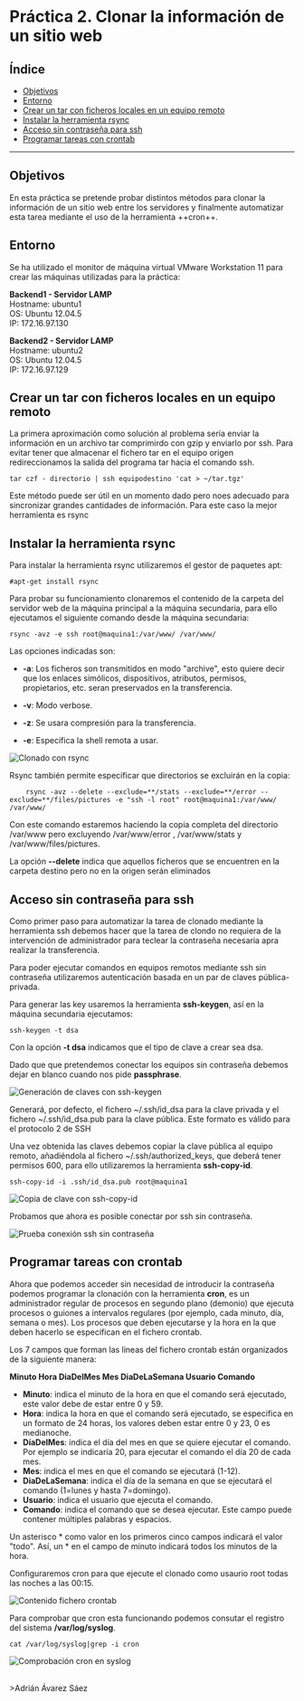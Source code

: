 Práctica 2. Clonar la información de un sitio web
=================================================
Índice
------
* [Objetivos](#objetivos)
* [Entorno](#entorno)
* [Crear un tar con ficheros locales en un equipo remoto](#crear-un-tar-con-ficheros-locales-en-un-equipo-remoto)
* [Instalar la herramienta rsync](#instalar-la-herramienta-rsync)
* [Acceso sin contraseña para ssh](#acceso-sin-contraseña-para-ssh)
* [Programar tareas con crontab](#programar-tareas-con-crontab)

-----------------------------------------------------------
Objetivos
---------
En esta práctica se pretende probar distintos métodos para clonar la información de un sitio web entre los servidores y finalmente automatizar esta tarea mediante el uso de la herramienta ++cron++.

Entorno
-------

Se ha utilizado el monitor de máquina virtual VMware Workstation 11 para crear las máquinas utilizadas para la práctica:

**Backend1 - Servidor LAMP**  
Hostname: ubuntu1  
OS: Ubuntu 12.04.5  
IP: 172.16.97.130  

**Backend2 - Servidor LAMP**  
Hostname: ubuntu2  
OS: Ubuntu 12.04.5  
IP: 172.16.97.129  

Crear un tar con ficheros locales en un equipo remoto
-----------------------------------------------------
La primera aproximación como solución al problema sería enviar la información en un archivo tar comprimirdo con gzip y enviarlo por ssh.
Para evitar tener que almacenar el fichero tar en el equipo origen redireccionamos la salida del programa tar hacia el comando ssh.

    tar czf - directorio | ssh equipodestino 'cat > ~/tar.tgz'

Este método puede ser útil en un momento dado pero noes adecuado para sincronizar grandes cantidades de información. Para este caso la mejor herramienta es rsync

Instalar la herramienta rsync
-----------------------------
Para instalar la herramienta rsync utilizaremos el gestor de paquetes apt:

    #apt-get install rsync

Para probar su funcionamiento clonaremos el contenido de la carpeta del servidor web de la máquina principal a la máquina secundaria, para ello ejecutamos el siguiente comando desde la máquina secundaria:

    rsync -avz -e ssh root@maquina1:/var/www/ /var/www/

Las opciones indicadas son:

* **-a**: Los ficheros son transmitidos en modo "archive", esto quiere decir que los enlaces simólicos, dispositivos, atributos, permisos, propietarios, etc. seran preservados en la transferencia.

* **-v**: Modo verbose.

* **-z**: Se usara compresión para la transferencia.

* **-e**: Especifica la shell remota a usar.


![Clonado con rsync](images/Practica_2_1.png "Clonado con rsync")


Rsync también permite especificar que directorios se excluirán en la copia:
```
    rsync -avz --delete --exclude=**/stats --exclude=**/error --exclude=**/files/pictures -e "ssh -l root" root@maquina1:/var/www/ /var/www/
```
Con este comando estaremos haciendo la copia completa del directorio /var/www pero excluyendo /var/www/error , /var/www/stats y /var/www/files/pictures.

La opción **--delete** indica que aquellos ficheros que se encuentren en la carpeta destino pero no en la origen serán eliminados

Acceso sin contraseña para ssh
------------------------------
Como primer paso para automatizar la tarea de clonado mediante la herramienta ssh debemos hacer que la tarea de clondo no requiera de la intervención de administrador para teclear la contraseña necesaria apra realizar la transferencia.

Para poder ejecutar comandos en equipos remotos mediante ssh sin contraseña utilizaremos autenticación basada en un par de claves pública-privada.

Para generar las key usaremos la herramienta **ssh-keygen**, así en la máquina secundaria ejecutamos:

    ssh-keygen -t dsa

Con la opción **-t dsa** indicamos que el tipo de clave a crear sea dsa.

Dado que que pretendemos conectar los equipos sin contraseña debemos dejar en blanco cuando nos pide **passphrase**.

![Generación de claves con ssh-keygen](images/Practica_2_2.png "Generación de claves con ssh-keygen")

Generará, por defecto, el fichero ~/.ssh/id_dsa para la clave privada y el fichero ~/.ssh/id_dsa.pub para la clave pública. Este formato es válido para el protocolo 2 de SSH

Una vez obtenida las claves debemos copiar la clave pública al equipo remoto, añadiéndola al fichero ~/.ssh/authorized_keys, que deberá tener permisos 600, para ello utilizaremos la herramienta **ssh-copy-id**.

    ssh-copy-id -i .ssh/id_dsa.pub root@maquina1

![Copia de clave con ssh-copy-id](images/Practica_2_3.png "Copia de clave con ssh-copy-id")

Probamos que ahora es posible conectar por ssh sin contraseña.

![Prueba conexión ssh sin contraseña](images/Practica_2_4.png "Prueba conexión ssh sin contraseña")

Programar tareas con crontab
----------------------------
Ahora que podemos acceder sin necesidad de introducir la contraseña podemos programar la clonación con la herramienta **cron**, es un administrador regular de procesos en segundo plano (demonio) que ejecuta procesos o guiones a intervalos regulares (por ejemplo, cada minuto, día, semana o mes). Los procesos que deben ejecutarse y la hora en la que deben hacerlo se especifican en el fichero crontab.

Los 7 campos que forman las lineas del fichero crontab están organizados de la siguiente manera:

**Minuto Hora    DiaDelMes   Mes DiaDeLaSemana   Usuario Comando**
* **Minuto**: indica el minuto de la hora en que el comando será ejecutado, este valor debe de estar entre 0 y 59.  
* **Hora**: indica la hora en que el comando será ejecutado, se especifica en un formato de 24 horas, los valores deben estar entre 0 y 23, 0 es medianoche.  
* **DíaDelMes**: indica el día del mes en que se quiere ejecutar el comando. Por ejemplo se indicaría 20, para ejecutar el comando el día 20 de cada mes.  
* **Mes**: indica el mes en que el comando se ejecutará (1-12).  
* **DiaDeLaSemana**: indica el día de la semana en que se ejecutará el comando (1=lunes y hasta 7=domingo).  
* **Usuario**: indica el usuario que ejecuta el comando.  
* **Comando**: indica el comando que se desea ejecutar. Este campo puede contener múltiples palabras y espacios.  

Un asterisco \* como valor en los primeros cinco campos indicará el valor "todo". Así, un \* en el campo de minuto indicará todos los minutos de la hora.

Configuraremos cron para que ejecute el clonado como usaurio root todas las noches a las 00:15.

![Contenido fichero crontab](images/Practica_2_5.png "Contenido fichero crontab")

Para comprobar que cron esta funcionando podemos consutar el registro del sistema **/var/log/syslog**.

    cat /var/log/syslog|grep -i cron

![Comprobación cron en syslog](images/Practica_2_6.png "Comprobación cron en syslog")

<br>
>Adrián Ávarez Sáez
